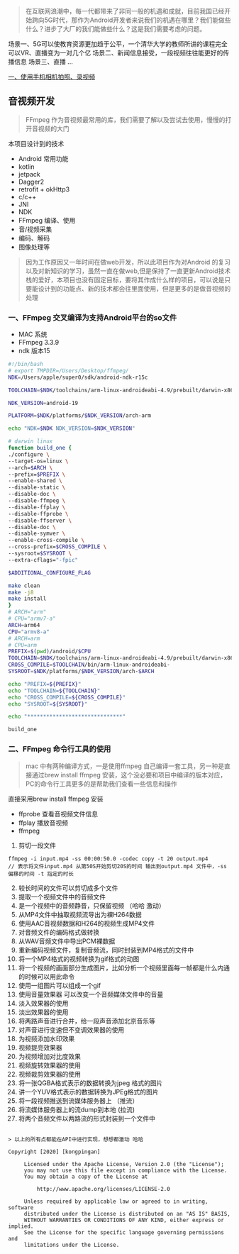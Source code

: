 > 在互联网浪潮中，每一代都带来了非同一般的机遇和成就，目前我国已经开始跨向5G时代，那作为Android开发者来说我们的机遇在哪里？我们能做些什么？进步了大厂的我们能做些什么？这是我们需要考虑的问题。

场景一、5G可以使教育资源更加趋于公平，一个清华大学的教师所讲的课程完全可以VR、直播变为一对几个亿
场景二、新闻信息接受，一段视频往往能更好的传播信息
场景三、直播
...

[一、使用手机相机拍照、录视频](https://github.com/kongxiaoan/AudioAndVideoKotlin/blob/master/%E4%BD%BF%E7%94%A8%E6%89%8B%E6%9C%BA%E8%87%AA%E5%B8%A6%E7%9A%84%E7%9B%B8%E6%9C%BA%E8%BF%9B%E8%A1%8C%E8%A7%86%E9%A2%91%E9%87%87%E9%9B%86.md)


音视频开发
---

> FFmpeg 作为音视频最常用的库，我们需要了解以及尝试去使用，慢慢的打开音视频的大门

本项目设计到的技术

- Android 常用功能
- kotlin
- jetpack
- Dagger2
- retrofit + okHttp3
- c/c++
- JNI
- NDK
- FFmpeg 编译、使用
- 音/视频采集
- 编码、解码
- 图像处理等

> 因为工作原因又一年时间在做web开发，所以此项目作为对Android 的复习以及对新知识的学习，虽然一直在做web,但是保持了一直更新Android技术栈的爱好，本项目也没有固定目标，要将其作成什么样的项目，可以说是只要能设计到的功能点、新的技术都会往里面使用，但是更多的是做音视频的处理


### 一、FFmpeg 交叉编译为支持Android平台的so文件
- MAC 系统
- FFmpeg 3.3.9
- ndk 版本15
```sh
#!/bin/bash
# export TMPDIR=/Users/Desktop/ffmpeg/
NDK=/Users/apple/super0/sdk/android-ndk-r15c

TOOLCHAIN=$NDK/toolchains/arm-linux-androideabi-4.9/prebuilt/darwin-x86_64

NDK_VERSION=android-19

PLATFORM=$NDK/platforms/$NDK_VERSION/arch-arm

echo "NDK=$NDK NDK_VERSION=$NDK_VERSION"

# darwin linux
function build_one {
./configure \
--target-os=linux \
--arch=$ARCH \
--prefix=$PREFIX \
--enable-shared \
--disable-static \
--disable-doc \
--disable-ffmpeg \
--disable-ffplay \
--disable-ffprobe \
--disable-ffserver \
--disable-doc \
--disable-symver \
--enable-cross-compile \
--cross-prefix=$CROSS_COMPILE \
--sysroot=$SYSROOT \
--extra-cflags="-fpic"

$ADDITIONAL_CONFIGURE_FLAG

make clean
make -j8
make install
}
# ARCH="arm"
# CPU="armv7-a"
ARCH=arm64
CPU="armv8-a"
# ARCH=arm
# CPU=arm
PREFIX=$(pwd)/android/$CPU
TOOLCHAIN=$NDK/toolchains/arm-linux-androideabi-4.9/prebuilt/darwin-x86_64
CROSS_COMPILE=$TOOLCHAIN/bin/arm-linux-androideabi-
SYSROOT=$NDK/platforms/$NDK_VERSION/arch-$ARCH

echo "PREFIX=${PREFIX}"
echo "TOOLCHAIN=${TOOLCHAIN}"
echo "CROSS_COMPILE=${CROSS_COMPILE}"
echo "SYSROOT=${SYSROOT}"

echo "******************************"

build_one
```

### 二、FFmpeg 命令行工具的使用

> mac 中有两种编译方式，一是使用ffmpeg 自己编译一套工具，另一种是直接通过brew install ffmpeg 安装，这个没必要和项目中编译的版本对应，PC的命令行工具更多的是帮助我们查看一些信息和操作

直接采用brew install ffmpeg 安装

- ffprobe 查看音视频文件信息
- ffplay 播放音视频
- ffmpeg
1. 剪切一段文件
```
ffmpeg -i input.mp4 -ss 00:00:50.0 -codec copy -t 20 output.mp4
// 表示将文件input.mp4 从第50S开始剪切20S的时间 输出到output.mp4 文件中，-ss 偏移的时间 -t 指定的时长
```
2. 较长时间的文件可以剪切成多个文件
3. 提取一个视频文件中的音频文件
4. 是一个视频中的音频静音，只保留视频 （哈哈 激动）
5. 从MP4文件中抽取视频流导出为裸H264数据
6. 使用AAC音视频数据和H264的视频生成MP4文件
7. 对音频文件的编码格式做转换
8. 从WAV音频文件中导出PCM裸数据
9. 重新编码视频文件，复制音频流，同时封装到MP4格式的文件中
10. 将一个MP4格式的视频转换为gif格式的动图
11. 将一个视频的画面部分生成图片，比如分析一个视频里面每一帧都是什么内通的时候可以用此命令
12. 使用一组图片可以组成一个gif
13. 使用音量效果器 可以改变一个音频媒体文件中的音量
14. 淡入效果器的使用
15. 淡出效果器的使用
16. 将两路声音进行合并，给一段声音添加北京音乐等
17. 对声音进行变速但不变调效果器的使用
18. 为视频添加水印效果
19. 视频提亮效果器
20. 为视频增加对比度效果
21. 视频旋转效果器的使用
22. 视频裁剪效果器的使用
23. 将一张QGBA格式表示的数据转换为jpeg 格式的图片
24. 讲一个YUV格式表示的数据转换为JPEg格式的图片
25. 将一段视频推送到流媒体服务器上 （推流）
26. 将流媒体服务器上的流dump到本地 (拉流)
27. 将两个音频文件以两路流的形式封装到一个文件中
```

> 以上的所有点都能在API中进行实现，想想都激动 哈哈

Copyright [2020] [kongpingan]
 
     Licensed under the Apache License, Version 2.0 (the "License");
     you may not use this file except in compliance with the License.
     You may obtain a copy of the License at
 
         http://www.apache.org/licenses/LICENSE-2.0
 
     Unless required by applicable law or agreed to in writing, software
     distributed under the License is distributed on an "AS IS" BASIS,
     WITHOUT WARRANTIES OR CONDITIONS OF ANY KIND, either express or implied.
     See the License for the specific language governing permissions and
     limitations under the License.
```
